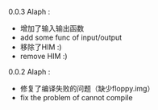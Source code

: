 0.0.3 Alaph :
- 增加了输入输出函数
- add some func of input/output
- 移除了HIM :)
- remove HIM :)

0.0.2 Alaph :
- 修复了编译失败的问题（缺少floppy.img）
- fix the problem of cannot compile
